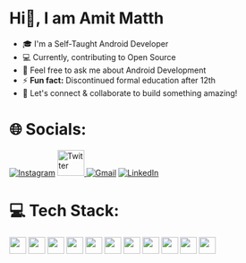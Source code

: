 # Hi👋, I am Amit Matth


- 🎓 I'm a Self-Taught Android Developer
- 💻 Currently, contributing to Open Source
- 💬 Feel free to ask me about Android Development
- ⚡ **Fun fact:** Discontinued formal education after 12th
- 🤝 Let's connect & collaborate to build something amazing!



# 🌐 Socials:
[![Instagram](https://skillicons.dev/icons?i=instagram)](https://instagram.com/amit_matth)
<a href="https://x.com/Amit_Matth" target="_blank">
  <picture>
    <source media="(prefers-color-scheme: dark)" srcset="https://github.com/user-attachments/assets/ebae29ef-a00a-421b-b7b3-6c175c5fa24c">
    <source media="(prefers-color-scheme: light)" srcset="https://github.com/user-attachments/assets/3a603b07-4337-40fe-a91d-40a4ea2fc24f">
    <img src="https://github.com/user-attachments/assets/f8d88844-df3a-4ef0-82dc-334315f4d3fa" alt="Twitter" height="46" width="48">
  </picture>
</a>
[![Gmail](https://skillicons.dev/icons?i=gmail)](mailto:amitmatth121@gmail.com)
[![LinkedIn](https://skillicons.dev/icons?i=linkedin)](https://linkedin.com/in/amit-matth)



# 💻 Tech Stack:
<p align="left">
  <img src="https://img.shields.io/badge/Java-ED8B00?style=flat&logo=openjdk&logoColor=white&labelColor=6E6E6E" height="30">
  <img src="https://img.shields.io/badge/Kotlin-7F52FF?style=flat&logo=kotlin&logoColor=white&labelColor=6E6E6E" height="30">
  <img src="https://img.shields.io/badge/XML-005FAD?style=flat&logo=xml&logoColor=white&labelColor=6E6E6E" height="30">
  <img src="https://img.shields.io/badge/Jetpack_Compose-4285F4?style=flat&logo=jetpack-compose&logoColor=white&labelColor=6E6E6E" height="30">
  <img src="https://img.shields.io/badge/Firebase-DD2C00?style=flat&logo=firebase&logoColor=white&labelColor=6E6E6E" height="30">
  <img src="https://img.shields.io/badge/SQLite-003B57?style=flat&logo=sqlite&logoColor=white&labelColor=6E6E6E" height="30">
  <img src="https://img.shields.io/badge/Material_Design-757575?style=flat&logo=material-design&logoColor=white&labelColor=6E6E6E" height="30">
  <img src="https://img.shields.io/badge/Google_Maps-4285F4?style=flat&logo=google-maps&logoColor=white&labelColor=6E6E6E" height="30">
  <img src="https://img.shields.io/badge/Android_Studio-3DDC84?style=flat&logo=android-studio&logoColor=white&labelColor=6E6E6E" height="30">
  <img src="https://img.shields.io/badge/Flutter-02569B?style=flat&logo=flutter&logoColor=white&labelColor=6E6E6E" height="30">
  <img src="https://img.shields.io/badge/Dart-0175C2?style=flat&logo=dart&logoColor=white&labelColor=6E6E6E" height="30">
</p>
